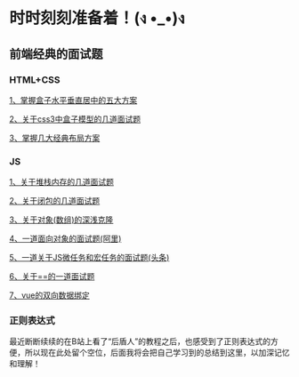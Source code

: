 # 时时刻刻准备着！(ง •_•)ง

## 前端经典的面试题
### HTML+CSS
[1、掌握盒子水平垂直居中的五大方案](./html+css/node/掌握盒子水平垂直居中的五大方案.md)

[2、关于css3中盒子模型的几道面试题](./html+css/node/关于css3中盒子模型的几道面试题.md)

[3、掌握几大经典布局方案](./html+css/node/掌握几大经典布局方案.md)
### JS
[1、关于堆栈内存的几道面试题](./js/node/关于堆栈内存的几道面试题.md)

[2、关于闭包的几道面试题](./js/node/关于闭包的几道面试题.md)

[3、关于对象(数组)的深浅克隆](./js/node/关于对象(数组)的深浅克隆.md)

[4、一道面向对象的面试题(阿里)](./js/node/一道面向对象的面试题(阿里).md)

[5、一道关于JS微任务和宏任务的面试题(头条)](./js/node/一道关于JS微任务和宏任务的面试题(头条).md)

[6、关于==的一道面试题](./js/node/关于==的一道面试题.md)

[7、vue的双向数据绑定](./js/node/vue的双向数据绑定.md)
### 正则表达式
最近断断续续的在B站上看了“后盾人”的教程之后，也感受到了正则表达式的方便，所以现在此处留个空位，后面我将会把自己学习到的总结到这里，以加深记忆和理解！
